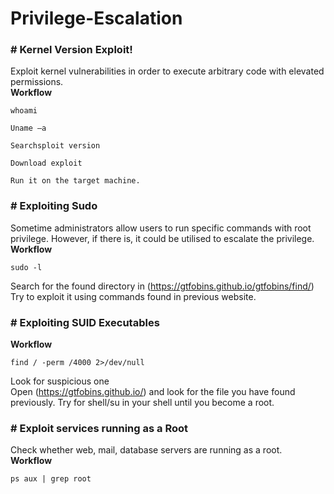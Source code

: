 # Privilege-Escalation
  <h3> # Kernel Version Exploit! </h3>
Exploit kernel vulnerabilities in order to execute arbitrary code with elevated permissions. 
<br>
<b>Workflow</b>


```
whoami
```
```
Uname –a
```
```
Searchsploit version
```

```
Download exploit
```

```
Run it on the target machine.
```
<h3> # Exploiting Sudo</h3>
Sometime administrators allow users to run specific commands with root privilege. However, if there is, it could be utilised to escalate the privilege. 
<br>
<b>Workflow</b>
<br>

```
sudo -l
```
Search for the found directory in (https://gtfobins.github.io/gtfobins/find/)
<br>
Try to exploit it using commands found in previous website.
<h3> # Exploiting SUID Executables </h3>

<b>Workflow</b>
<br>

```
find / -perm /4000 2>/dev/null 
```
Look for suspicious one
<br>
Open (https://gtfobins.github.io/) and look for the file you have found previously.
Try for shell/su in your shell until you become a root. 
<h3> # Exploit services running as a Root</h3>
Check whether web, mail, database servers are running as a root. 
<br>
<b>Workflow</b>
<br>

```
ps aux | grep root 
```




